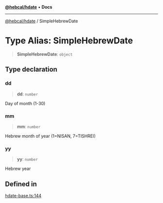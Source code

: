 [**@hebcal/hdate**](../README.md) • **Docs**

***

[@hebcal/hdate](../globals.md) / SimpleHebrewDate

# Type Alias: SimpleHebrewDate

> **SimpleHebrewDate**: `object`

## Type declaration

### dd

> **dd**: `number`

Day of month (1-30)

### mm

> **mm**: `number`

Hebrew month of year (1=NISAN, 7=TISHREI)

### yy

> **yy**: `number`

Hebrew year

## Defined in

[hdate-base.ts:144](https://github.com/hebcal/hdate-js/blob/0598d33c365bb80f37dc49c0f800617668c63a8d/src/hdate-base.ts#L144)

